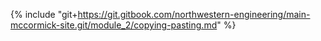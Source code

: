 {% include "git+https://git.gitbook.com/northwestern-engineering/main-mccormick-site.git/module_2/copying-pasting.md" %}

